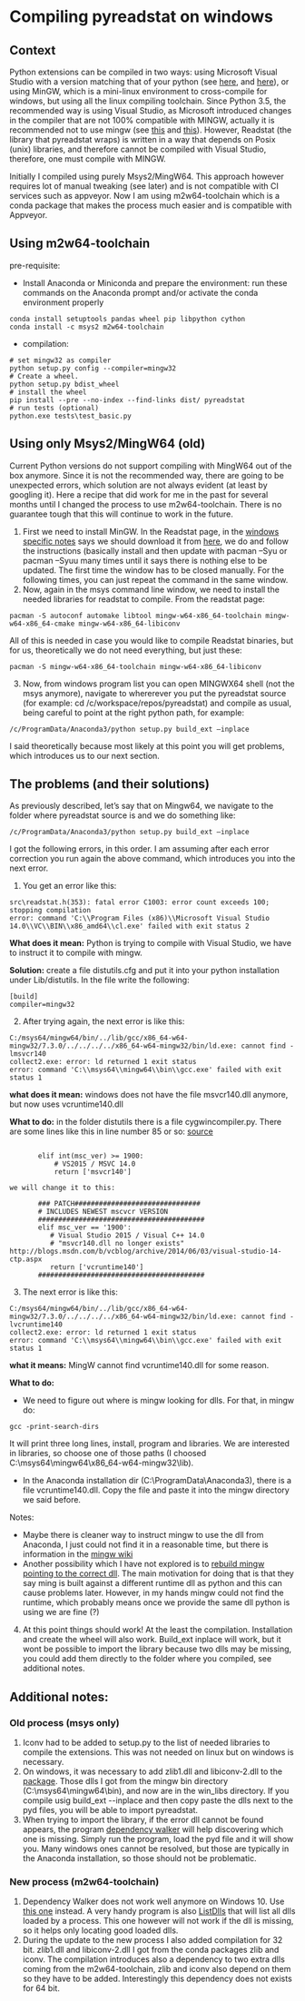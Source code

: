# Compiling pyreadstat on windows

## Context

Python extensions can be compiled in two ways: using Microsoft Visual Studio with a version matching that of your 
python (see [here](https://blogs.msdn.microsoft.com/pythonengineering/2016/04/11/unable-to-find-vcvarsall-bat/),
 and [here](https://wiki.python.org/moin/WindowsCompilers)), or using MinGW, which is a mini-linux environment to 
cross-compile for windows, but using all the linux compiling toolchain.
Since Python 3.5, the recommended way is using Visual Studio, as Microsoft introduced changes in the compiler that are 
not 100% compatible with MINGW, actually it is recommended not to use mingw 
(see [this](https://stevedower.id.au/blog/building-for-python-3-5/) and [this](https://github.com/cython/cython/wiki/CythonExtensionsOnWindows)). 
However, Readstat (the library that pyreadstat wraps) is written in a way that depends on Posix (unix) libraries, 
and therefore cannot be compiled with Visual Studio, therefore, one must compile with MINGW. 

Initially I compiled using purely Msys2/MingW64. This approach however requires lot of manual tweaking (see later) and is not
compatible with CI services such as appveyor. Now I am using m2w64-toolchain which is a conda package that makes the
process much easier and is compatible with Appveyor.

## Using m2w64-toolchain

pre-requisite:

* Install Anaconda or Miniconda and prepare the environment: run these commands on the Anaconda prompt and/or activate the conda 
environment properly

```
conda install setuptools pandas wheel pip libpython cython
conda install -c msys2 m2w64-toolchain
```

* compilation:

```
# set mingw32 as compiler
python setup.py config --compiler=mingw32
# Create a wheel. 
python setup.py bdist_wheel 
# install the wheel
pip install --pre --no-index --find-links dist/ pyreadstat
# run tests (optional)
python.exe tests\test_basic.py
```


## Using only Msys2/MingW64 (old)

Current Python versions do not support compiling with MingW64 out of the box anymore. Since it is not the recommended way,
there are going to be unexpected errors, which solution are not always evident (at least by googling it). Here a recipe that
did work for me in the past for several months until I changed the process to use m2w64-toolchain. There is no guarantee
tough that this will continue to work in the future.

1.	First we need to install MinGW. In the Readstat page, in the [windows specific notes](https://github.com/WizardMac/ReadStat#windows-specific-notes) 
says we should download it from [here](http://www.msys2.org/), we do and follow the instructions (basically install and
 then update with pacman –Syu or pacman –Syuu many times until it says there is nothing else to be updated. The first
  time the window has to be closed manually. For the following times, you can just repeat the command in the same window.
2.	Now, again in the msys command line window, we need to install the needed libraries for readstat to compile. From 
the readstat page:

```pacman -S autoconf automake libtool mingw-w64-x86_64-toolchain mingw-w64-x86_64-cmake mingw-w64-x86_64-libiconv```

All of this is needed in case you would like to compile Readstat binaries, but for us, 
theoretically we do not need everything, but just these:

```pacman -S mingw-w64-x86_64-toolchain mingw-w64-x86_64-libiconv```

3.	Now, from windows program list you can open MINGWX64 shell (not the msys anymore), navigate to whererever you put the 
pyreadstat source (for example: cd /c/workspace/repos/pyreadstat) and compile as usual, being careful to point at the 
right python path, for example:

```/c/ProgramData/Anaconda3/python setup.py build_ext –inplace```

I said theoretically because most likely at this point you will get problems, which introduces us to our next section.


## The problems (and their solutions)

As previously described, let’s say that on Mingw64, we navigate to the folder where pyreadstat source is and we do 
something like:

```/c/ProgramData/Anaconda3/python setup.py build_ext –inplace```

I got the following errors, in this order. I am assuming after each error correction you run again the above command, 
which introduces you into the next error.

1.	You get an error like this:
```
src\readstat.h(353): fatal error C1003: error count exceeds 100; stopping compilation
error: command 'C:\\Program Files (x86)\\Microsoft Visual Studio 14.0\\VC\\BIN\\x86_amd64\\cl.exe' failed with exit status 2
```

**What does it mean:** Python is trying to compile with Visual Studio, we have to instruct it to compile with mingw.

**Solution:** create a file distutils.cfg and put it into your python installation under Lib/distutils. In the file write the following:

```
[build]
compiler=mingw32
```

2.	After trying again, the next error is like this:

```
C:/msys64/mingw64/bin/../lib/gcc/x86_64-w64-mingw32/7.3.0/../../../../x86_64-w64-mingw32/bin/ld.exe: cannot find -lmsvcr140
collect2.exe: error: ld returned 1 exit status
error: command 'C:\\msys64\\mingw64\\bin\\gcc.exe' failed with exit status 1
```

**what does it mean:** windows does not have the file msvcr140.dll anymore, but now uses vcruntime140.dll

**What to do:** in the folder distutils there is a file cygwincompiler.py. There are some lines like this in line number
 85 or so: [source](https://groups.google.com/a/continuum.io/forum/#!topic/anaconda/yLH46ilPQeo)
 
 ```

        elif int(msc_ver) >= 1900:
            # VS2015 / MSVC 14.0
            return ['msvcr140']

we will change it to this:

        ### PATCH###############################
        # INCLUDES NEWEST mscvcr VERSION
        #########################################
        elif msc_ver == '1900':
           # Visual Studio 2015 / Visual C++ 14.0
           # "msvcr140.dll no longer exists" http://blogs.msdn.com/b/vcblog/archive/2014/06/03/visual-studio-14-ctp.aspx
           return ['vcruntime140']
        #########################################
 ```

3.	The next error is like this:
```
C:/msys64/mingw64/bin/../lib/gcc/x86_64-w64-mingw32/7.3.0/../../../../x86_64-w64-mingw32/bin/ld.exe: cannot find -lvcruntime140
collect2.exe: error: ld returned 1 exit status
error: command 'C:\\msys64\\mingw64\\bin\\gcc.exe' failed with exit status 1
```

**what it means:** MingW cannot find vcruntime140.dll for some reason.

**What to do:**
 
 -	We need to figure out where is mingw looking for dlls. For that, in mingw do:
```
gcc -print-search-dirs
```
It will print three long lines, install, program and libraries. We are interested in libraries, so choose one of those 
paths (I choosed C:\msys64\mingw64\x86_64-w64-mingw32\lib).
 - In the Anaconda installation dir (C:\ProgramData\Anaconda3), there is a file vcruntime140.dll. Copy the file and 
paste it into the mingw directory we said before.

Notes:
-	Maybe there is cleaner way to instruct mingw to use the dll from Anaconda, I just could not find it in a reasonable 
    time, but there is information in the [mingw wiki](http://www.mingw.org/wiki/LibraryPathHOWTO)
-	Another possibility which I have not explored is to [rebuild  mingw pointing to the correct dll](https://www.spiria.com/en/blog/desktop-software/building-mingw-w64-toolchain-links-specific-visual-studio-runtime-library).
The main motivation for doing that is that they say ming is built against a different runtime dll as python and this 
can cause problems later. However, in my hands
mingw could not find the runtime, which probably means once we provide the same dll python is using we are fine (?)

4.	At this point things should work! At the least the compilation. Installation and create the wheel will also work. 
Build_ext inplace will work, but it wont be possible to import the library because two dlls may be missing, you could
 add them directly to the folder where you compiled, see additional notes.

## Additional notes:

### Old process (msys only)

1.	Iconv had to be added to setup.py to the list of needed libraries to compile the extensions. This was not needed on
 linux but on windows is necessary.
2.	On windows, it was necessary to add zlib1.dll and libiconv-2.dll to the [package](https://docs.python.org/3/distutils/setupscript.html).
 Those dlls I got from the mingw bin directory (C:\msys64\mingw64\bin), and now are in the win_libs directory. If you
 compile usig build_ext --inplace and then
  copy paste the dlls next to the pyd files, you will be able to import pyreadstat.
3.	When trying to import the library, if the error dll cannot be found appears, the program [dependency walker](http://www.dependencywalker.com/)
will help discovering which one is missing. Simply run the program, load the pyd file and it will show you. Many windows
 ones cannot be resolved, but those are typically in the Anaconda installation, so those should not be problematic.

### New process (m2w64-toolchain)

1. Dependency Walker does not work well anymore on Windows 10. Use [this one](https://github.com/lucasg/Dependencies) instead.
A very handy program is also [ListDlls](https://docs.microsoft.com/en-us/sysinternals/downloads/listdlls) that will list all dlls loaded by a 
process. This one however will not work if the dll is missing, so it helps only locating good loaded dlls.
2. During the update to the new process I also added compilation for 32 bit. zlib1.dll and libiconv-2.dll I got from the conda packages
zlib and iconv. The compilation introduces also a dependency to two extra dlls coming from the m2w64-toolchain, zlib and iconv also
depend on them so they have to be added. Interestingly this dependency does not exists for 64 bit.

